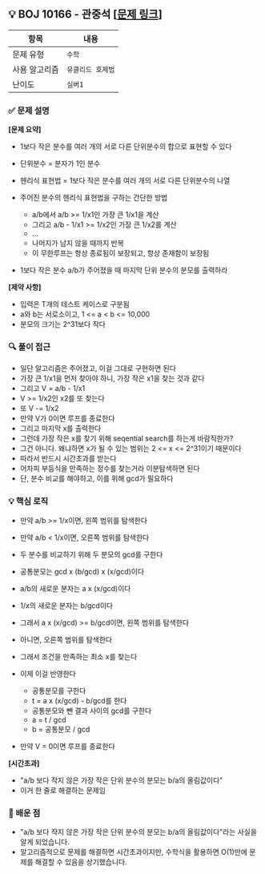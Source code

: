 ## 💡 BOJ 10166 - 관중석 [[문제 링크](https://www.acmicpc.net/problem/10166)]

| 항목 | 내용 |
|------|------|
| 문제 유형 | `수학` |
| 사용 알고리즘 | `유클리드 호제법` |
| 난이도 | `실버1` |

### ✅ 문제 설명
**[문제 요약]**

- 1보다 작은 분수를 여러 개의 서로 다른 단위분수의 합으로 표현할 수 있다
- 단위분수 = 분자가 1인 분수
- 헨리식 표현법 = 1보다 작은 분수를 여러 개의 서로 다른 단위분수의 나열
- 주어진 분수의 헨리식 표현법을 구하는 간단한 방법
   - a/b에서 a/b >= 1/x1인 가장 큰 1/x1을 계산
   - 그리고 a/b - 1/x1 >= 1/x2인 가장 큰 1/x2를 계산
    - ...
   - 나머지가 남지 않을 때까지 반복
   - 이 무한루프는 항상 종료됨이 보장되고, 항상 존재함이 보장됨

- 1보다 작은 분수 a/b가 주어졌을 때 마지막 단위 분수의 분모를 출력하라

**[제약 사항]**

- 입력은 T개의 테스트 케이스로 구분됨
- a와 b는 서로소이고, 1 <= a < b <= 10,000
- 분모의 크기는 2^31보다 작다

### 🔍 풀이 접근
- 일단 알고리즘은 주어졌고, 이걸 그대로 구현하면 된다
- 가장 큰 1/x1을 먼저 찾아야 하니, 가장 작은 x1을 찾는 것과 같다
- 그리고 V = a/b - 1/x1
- V >= 1/x2인 x2를 또 찾는다
- 또 V -= 1/x2
- 만약 V가 0이면 루프를 종료한다
- 그리고 마지막 x를 출력한다
- 그런데 가장 작은 x를 찾기 위해 seqential search를 하는게 바람직한가?
- 그건 아니다. 왜냐하면 x가 될 수 있는 범위는 2 <= x <= 2^31이기 때문이다
- 따라서 반드시 시간초과를 받는다
- 어차피 부등식을 만족하는 정수를 찾는거라 이분탐색하면 된다
- 단, 분수 비교를 해야하고, 이를 위해 gcd가 필요하다

### 💡 핵심 로직
- 만약 a/b >= 1/x이면, 왼쪽 범위를 탐색한다
- 만약 a/b < 1/x이면, 오른쪽 범위를 탐색한다

- 두 분수를 비교하기 위해 두 분모의 gcd를 구한다
- 공통분모는 gcd x (b/gcd) x (x/gcd)이다
- a/b의 새로운 분자는 a x (x/gcd)이다
- 1/x의 새로운 분자는 b/gcd이다

- 그래서 a x (x/gcd) >= b/gcd이면, 왼쪽 범위를 탐색한다
- 아니면, 오른쪽 범위를 탐색한다
- 그래서 조건을 만족하는 최소 x를 찾는다


- 이제 이걸 반영한다
   - 공통분모를 구한다
   - t = a x (x/gcd) - b/gcd를 한다
   - 공통분모와 뺀 결과 사이의 gcd를 구한다
   - a = t / gcd
   - b = 공통분모 / gcd

- 만약 V = 0이면 루프를 종료한다

**[시간초과]**

- "a/b 보다 작지 않은 가장 작은 단위 분수의 분모는 b/a의 올림값이다"
- 이거 한 줄로 해결하는 문제임

### 📌 배운 점
- "a/b 보다 작지 않은 가장 작은 단위 분수의 분모는 b/a의 올림값이다"라는 사실을 알게 되었습니다.
- 알고리즘적으로 문제를 해결하면 시간초과이지만, 수학식을 활용하면 O(1)만에 문제를 해결할 수 있음을 상기했습니다.